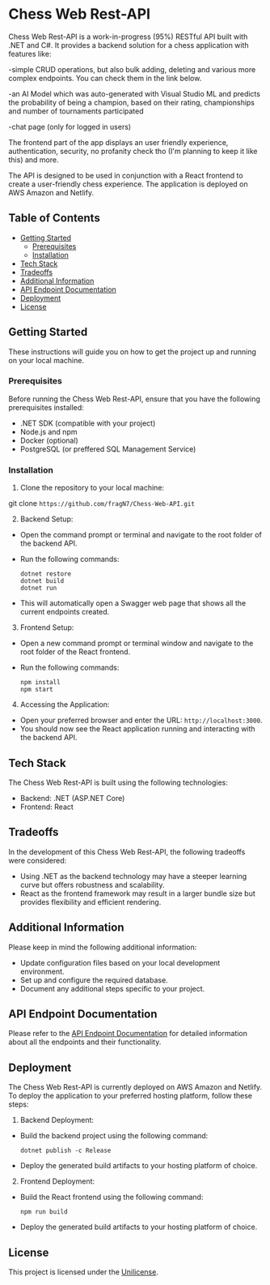 # Chess Web Rest-API

Chess Web Rest-API is a work-in-progress (95%) RESTful API built with .NET and C#. 
It provides a backend solution for a chess application with features like:

-simple CRUD operations, but also bulk adding, deleting and various more complex endpoints. You can check them in the link below.

-an AI Model which was auto-generated with Visual Studio ML and predicts the probability of being a champion, based on their rating, championships and number of tournaments participated

-chat page (only for logged in users)

The frontend part of the app displays an user friendly experience, authentication, security, no profanity check tho (I'm planning to keep it like this) and more.

The API is designed to be used in conjunction with a React frontend to create a user-friendly chess experience. The application is deployed on AWS Amazon and Netlify.

## Table of Contents

- [Getting Started](#getting-started)
  - [Prerequisites](#prerequisites)
  - [Installation](#installation)
- [Tech Stack](#tech-stack)
- [Tradeoffs](#tradeoffs)
- [Additional Information](#additional-information)
- [API Endpoint Documentation](#api-endpoint-documentation)
- [Deployment](#deployment)
- [License](#license)

## Getting Started <a name="getting-started"></a>

These instructions will guide you on how to get the project up and running on your local machine.

### Prerequisites <a name="prerequisites"></a>

Before running the Chess Web Rest-API, ensure that you have the following prerequisites installed:

- .NET SDK (compatible with your project)
- Node.js and npm
- Docker (optional)
- PostgreSQL (or preffered SQL Management Service)

### Installation <a name="installation"></a>

1. Clone the repository to your local machine:

git clone `https://github.com/fragN7/Chess-Web-API.git`

2. Backend Setup:

- Open the command prompt or terminal and navigate to the root folder of the backend API.
- Run the following commands:

  ```
  dotnet restore
  dotnet build
  dotnet run
  ```

- This will automatically open a Swagger web page that shows all the current endpoints created.

3. Frontend Setup:

- Open a new command prompt or terminal window and navigate to the root folder of the React frontend.
- Run the following commands:

  ```
  npm install
  npm start
  ```

4. Accessing the Application:

- Open your preferred browser and enter the URL: `http://localhost:3000`.
- You should now see the React application running and interacting with the backend API.

## Tech Stack <a name="tech-stack"></a>

The Chess Web Rest-API is built using the following technologies:

- Backend: .NET (ASP.NET Core)
- Frontend: React

## Tradeoffs <a name="tradeoffs"></a>

In the development of this Chess Web Rest-API, the following tradeoffs were considered:

- Using .NET as the backend technology may have a steeper learning curve but offers robustness and scalability.
- React as the frontend framework may result in a larger bundle size but provides flexibility and efficient rendering.

## Additional Information <a name="additional-information"></a>

Please keep in mind the following additional information:

- Update configuration files based on your local development environment.
- Set up and configure the required database.
- Document any additional steps specific to your project.

## API Endpoint Documentation <a name="api-endpoint-documentation"></a>

Please refer to the [API Endpoint Documentation](https://app.swaggerhub.com/apis-docs/IAGUTAALEN/ChessApi/1.0.0) for detailed information about all the endpoints and their functionality.

## Deployment <a name="deployment"></a>

The Chess Web Rest-API is currently deployed on AWS Amazon and Netlify. To deploy the application to your preferred hosting platform, follow these steps:

1. Backend Deployment:

- Build the backend project using the following command:

  ```
  dotnet publish -c Release
  ```

- Deploy the generated build artifacts to your hosting platform of choice.

2. Frontend Deployment:

- Build the React frontend using the following command:

  ```
  npm run build
  ```

- Deploy the generated build artifacts to your hosting platform of choice.

## License <a name="license"></a>

This project is licensed under the [Unilicense](LICENSE).
